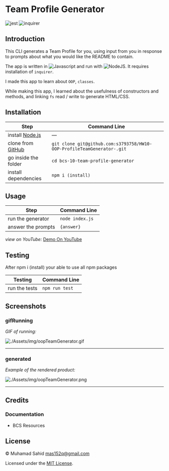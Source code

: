 # Team Profile Generator

![jest](https://img.shields.io/badge/16.14.2-0?label=jest&labelColor=white&color=black)
![inquirer](https://img.shields.io/badge/8.2.2-0?label=inquirer&labelColor=white&color=black)

## Introduction

This CLI generates a Team Profile for you, using input from you in response to prompts about what you would like the README to contain.

The app is written in ![Javascript](https://img.shields.io/badge/ES6-0?label=javascript&labelColor=white&color=black) and run with ![NodeJS](https://img.shields.io/badge/16.14.2-0?label=node.js&labelColor=white&color=black). It requires installation of `inquirer`.

I made this app to learn about `OOP`, `classes`.

While making this app, I learned about the usefulness of constructors and methods, and linking `fs` read / write to generate HTML/CSS.

## Installation

| Step                                                                                | Command Line                                                           |
| ----------------------------------------------------------------------------------- | ---------------------------------------------------------------------- |
| install [Node.js](https://nodejs.org/en/download/)                                  | —                                                                      |
| clone from [GitHub](https://github.com/s3793758/HW10-OOP-ProfileTeamGenerator-.git) | `git clone git@github.com:s3793758/HW10-OOP-ProfileTeamGenerator-.git` |
| go inside the folder                                                                | `cd bcs-10-team-profile-generator`                                     |
| install dependencies                                                                | `npm i (install)`                                                      |

## Usage

| Step               | Command Line    |
| ------------------ | --------------- |
| run the generator  | `node index.js` |
| answer the prompts | `{answer}`      |

_view on YouTube:_ [Demo On YouTube]()

## Testing

After npm i (install) your able to use all npm packages

| Testing       | Command Line   |
| ------------- | -------------- |
| run the tests | `npm run test` |

## Screenshots

### gifRunning

_GIF of running:_

![./Assets/img/oopTeamGenerator.gif](./Assets/img/oopTeamGenerator.gif)

---

### generated

_Example of the rendered product:_

![./Assets/img/oopTeamGenerator.png](./Assets/img/oopTeamGenerator.png)

---

## Credits

### Documentation

- BCS Resources

## License

&copy; Muhamad Sahid <mas152q@gmail.com>

Licensed under the [MIT License](./LICENSE).
